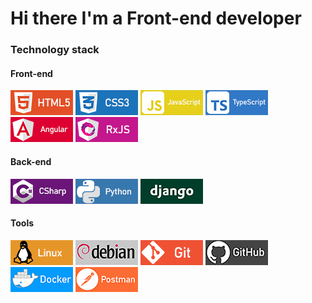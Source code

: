 
<head>
	<link rel="stylesheet" href="css/style.css">
</head>
<h1>Hi there I'm a Front-end developer</h1>
<h3>Technology stack</h3>
<h4>Front-end</h4>
<div class='end'>
<img src='images/html5.png'>
<img src='images/css3.png'>
<img src='images/javascript.png'>
<img src='images/typescript.png'>
<img src='images/angular.png'>
<img src='images/rxjs.png'>
</div>
<h4>Back-end</h4>
<img src='images/csharp.png'>
<img src='images/python.png'>
<img src='images/django.png'>
<h4>Tools</h4>
<img src='images/linux.png'>
<img src='images/debian.png'>
<img src='images/git.png'>
<img src='images/github.png'>
<img src='images/docker.png'>
<img src='images/postman.png'>

